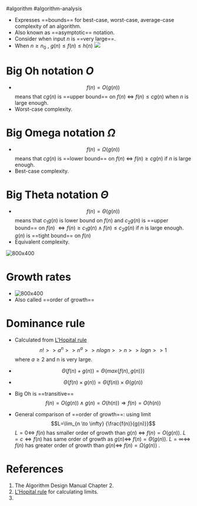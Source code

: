 #algorithm #algorithm-analysis

- Expresses ==bounds== for best-case, worst-case, average-case complexity of an algorithm.
- Also known as ==asymptotic== notation.
- Consider when input $n$ is ==very large==.
- When $n \geq n_0$ , $g(n) \leq f(n) \leq h(n)$ ![](Pasted%20image%2020240519202543.png)

# Big Oh notation $O$ 
- $$f(n)=O(g(n))$$ means that $cg(n)$ is ==upper bound== on $f(n)$ $\iff$ $f(n) \leq c g(n)$ when $n$ is large enough. 
- Worst-case complexity.
# Big Omega notation $\Omega$ 
- $$f(n)=\Omega(g(n))$$means that  $cg(n)$ is ==lower bound== on $f(n)$ $\iff$ $f(n) \geq cg(n)$ if $n$ is large enough.
- Best-case complexity.
# Big Theta notation $\Theta$ 
- $$f(n)=\Theta(g(n))$$ means that $c_1g(n)$ is lower bound on $f(n)$ and $c_2g(n)$ is ==upper bound== on $f(n)$ $\iff f(n) \geq c_1g(n) \land f(n) \leq c_2g(n)$ if $n$ is large enough. $g(n)$ is ==tight bound== on $f(n)$
- Equivalent complexity.

![800x400](Pasted%20image%2020240520102810.png)
# Growth rates
- ![800x400](Pasted%20image%2020240519210128.png)
- Also called ==order of growth==
# Dominance rule
- Calculated from [L'Hopital rule](L'Hopital%20rule.md)
$$n! >> a^n >> n^a >> nlogn >> n >> logn >> 1$$
where $a \geq 2$ and n is very large.

- $$\Theta(f(n)+g(n))=\Theta(max\{f(n), g(n)\})$$
- $$\Theta(f(n) \times g(n))=\Theta(f(n)) \times \Theta(g(n))$$
- Big Oh is ==transitive== $$f(n)=O(g(n)) \land g(n) = O(h(n)) \Longrightarrow f(n)=O(h(n))$$
- General comparison of ==order of growth==: using limit $$L=\lim_{n \to \infty} {\frac{f(n)}{g(n)}}$$ $L=0 \iff$ $f(n)$ has smaller order of growth than $g(n)$ $\iff$ $f(n)=O(g(n))$.
  $L=c \iff f(n)$ has same order of growth as $g(n) \iff$ $f(n)=\Theta(g(n))$.
  $L=\infty \iff$ $f(n)$ has greater order of growth  than $g(n) \iff$ $f(n)=\Omega(g(n))$ .
# References
1. The Algorithm Design Manual Chapter 2.
2. [L'Hopital rule](L'Hopital%20rule.md) for calculating limits.
3. 